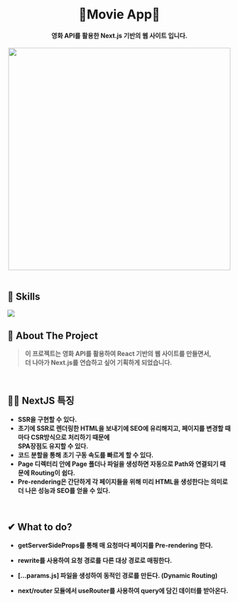 <div align="center">
  <h1>🎦Movie App🎦</h1>
 <h4>영화 API를 활용한 Next.js 기반의 웹 사이트 입니다.</h4>
  </div>
<div align="center">
  <img src="https://user-images.githubusercontent.com/83646986/148895983-f78769c3-23b2-47e8-a080-3815199a63b1.gif" height="500"/>
</div>
<br>

## 💪 Skills
<img src="https://img.shields.io/badge/next%20js-000000?style=for-the-badge&logo=nextdotjs&logoColor=white"/>
      
<br/>

## 📝 About The Project
> <b>이 프로젝트는 영화 API를 활용하여 React 기반의 웹 사이트를 만들면서, <br/> 더 나아가 Next.js를 연습하고 싶어 기획하게 되었습니다.</b>

<br/>

## 👨‍💻 NextJS 특징
- <b>SSR을 구현할 수 있다.</b>
- <b>초기에 SSR로 렌더링한 HTML을 보내기에 SEO에 유리해지고, 페이지를 변경할 때마다 CSR방식으로 처리하기 때문에 <br /> SPA장점도 유지할 수 있다.</b>
- <b>코드 분할을 통해 초기 구동 속도를 빠르게 할 수 있다.</b>
- <b>Page 디렉터리 안에 Page 폴더나 파일을 생성하면 자동으로 Path와 연결되기 때문에 Routing이 쉽다.</b>
- <b>Pre-rendering은 간단하게 각 페이지들을 위해 미리 HTML을 생성한다는 의미로 더 나은 성능과 SEO를 얻을 수 있다.</b>
<br/>
     
## ✔︎ What to do?

- <b>getServerSideProps를 통해 매 요청마다 페이지를 Pre-rendering 한다.</b>

- <b>rewrite를 사용하여 요청 경로를 다른 대상 경로로 매핑한다.</b>

- <b>[...params.js] 파일을 생성하여 동적인 경로를 만든다. (Dynamic Routing)</b>

- <b>next/router 모듈에서 useRouter를 사용하여 query에 담긴 데이터를 받아온다.</b>
